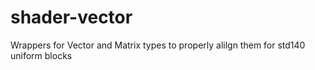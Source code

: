 # shader-vector
Wrappers for Vector and Matrix types to properly alilgn them for std140 uniform blocks
